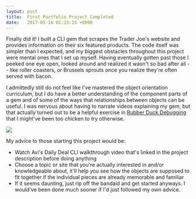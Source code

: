 ```yaml
---
layout: post
title:  First Portfolio Project Completed
date:   2017-05-16 01:23:15 +0000
---
```



Finally did it! I built a CLI gem that scrapes the Trader Joe's website and provides information on their six featured products. The code itself was simpler than I expected, and my biggest obstacles throughout this project were mental ones that I set up myself. Having eventually gotten past those I peeked one eye open, looked around and realized it wasn't so bad after all -- like roller coasters, or Brussels sprouts once you realize they're often served with bacon. 

I admittedly still do not feel like I've mastered the object orientation curriculum, but I do have a better understanding of the component parts of a gem and of some of the ways that relationships between objects can be useful. I was nervous about having to narrate videos explaining my gem, but that actually turned out to be a helpful exercise in [Rubber Duck Debugging](https://rubberduckdebugging.com/) that I might've been too chicken to try otherwise. 

![](http://hgtvhome.sndimg.com/content/dam/images/grdn/fullset/2013/11/4/0/chicks-vs-ducks-1.jpg.rend.hgtvcom.616.440.jpeg)

My advice to those starting this project would be:
* Watch Avi's Daily Deal CLI walkthrough video that's linked in the project description before doing anything
* Choose a topic or site that you're actually interested in and/or knowledgeable about, it'll help you see how the objects are supposed to fit together if the individual pieces are already memorable and familiar
* If it seems daunting, just rip off the bandaid and get started anyways. I would've been done much sooner if I'd just followed my own advice. 

